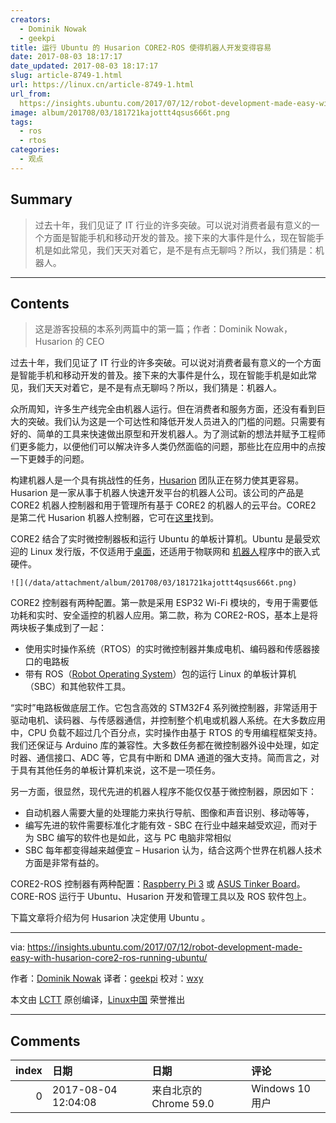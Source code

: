 ```yaml
---
creators:
  - Dominik Nowak
  - geekpi
title: 运行 Ubuntu 的 Husarion CORE2-ROS 使得机器人开发变得容易
date: 2017-08-03 18:17:17
date_updated: 2017-08-03 18:17:17
slug: article-8749-1.html
url: https://linux.cn/article-8749-1.html
url_from: 
  https://insights.ubuntu.com/2017/07/12/robot-development-made-easy-with-husarion-core2-ros-running-ubuntu/
image: album/201708/03/181721kajottt4qsus666t.png
tags:
  - ros
  - rtos
categories:
  - 观点
---
```


## Summary

> 过去十年，我们见证了 IT 行业的许多突破。可以说对消费者最有意义的一个方面是智能手机和移动开发的普及。接下来的大事件是什么，现在智能手机是如此常见，我们天天对着它，是不是有点无聊吗？所以，我们猜是：机器人。

***

<!-- more -->

## Contents

> 
> 这是游客投稿的本系列两篇中的第一篇；作者：Dominik Nowak，Husarion 的 CEO
> 
> 
> 

过去十年，我们见证了 IT 行业的许多突破。可以说对消费者最有意义的一个方面是智能手机和移动开发的普及。接下来的大事件是什么，现在智能手机是如此常见，我们天天对着它，是不是有点无聊吗？所以，我们猜是：机器人。

众所周知，许多生产线完全由机器人运行。但在消费者和服务方面，还没有看到巨大的突破。我们认为这是一个可达性和降低开发人员进入的门槛的问题。只需要有好的、简单的工具来快速做出原型和开发机器人。为了测试新的想法并赋予工程师们更多能力，以便他们可以解决许多人类仍然面临的问题，那些比在应用中的点按一下更棘手的问题。

构建机器人是一个具有挑战性的任务，[Husarion](https://husarion.com/) 团队正在努力使其更容易。Husarion 是一家从事于机器人快速开发平台的机器人公司。该公司的产品是 CORE2 机器人控制器和用于管理所有基于 CORE2 的机器人的云平台。CORE2 是第二代 Husarion 机器人控制器，它可在[这里](https://www.crowdsupply.com/husarion/core2)找到。

CORE2 结合了实时微控制器板和运行 Ubuntu 的单板计算机。Ubuntu 是最受欢迎的 Linux 发行版，不仅适用于[桌面](https://www.ubuntu.com/desktop)，还适用于物联网和 [机器人](https://www.ubuntu.com/internet-of-things/robotics)程序中的嵌入式硬件。

`![](/data/attachment/album/201708/03/181721kajottt4qsus666t.png)`

CORE2 控制器有两种配置。第一款是采用 ESP32 Wi-Fi 模块的，专用于需要低功耗和实时、安全遥控的机器人应用。第二款，称为 CORE2-ROS，基本上是将两块板子集成到了一起：

* 使用实时操作系统（RTOS）的实时微控制器并集成电机、编码器和传感器接口的电路板
* 带有 ROS（[Robot Operating System](http://www.ros.org/)）包的运行 Linux 的单板计算机（SBC）和其他软件工具。

“实时”电路板做底层工作。它包含高效的 STM32F4 系列微控制器，非常适用于驱动电机、读码器、与传感器通信，并控制整个机电或机器人系统。在大多数应用中，CPU 负载不超过几个百分点，实时操作由基于 RTOS 的专用编程框架支持。我们还保证与 Arduino 库的兼容性。大多数任务都在微控制器外设中处理，如定时器、通信接口、ADC 等，它具有中断和 DMA 通道的强大支持。简而言之，对于具有其他任务的单板计算机来说，这不是一项任务。

另一方面，很显然，现代先进的机器人程序不能仅仅基于微控制器，原因如下：

* 自动机器人需要大量的处理能力来执行导航、图像和声音识别、移动等等，
* 编写先进的软件需要标准化才能有效 - SBC 在行业中越来越受欢迎，而对于为 SBC 编写的软件也是如此，这与 PC 电脑非常相似
* SBC 每年都变得越来越便宜 – Husarion 认为，结合这两个世界在机器人技术方面是非常有益的。

CORE2-ROS 控制器有两种配置：[Raspberry Pi 3](https://www.raspberrypi.org/products/raspberry-pi-3-model-b/) 或 [ASUS Tinker Board](https://www.asus.com/uk/Single-Board-Computer/Tinker-Board/)。CORE-ROS 运行于 Ubuntu、Husarion 开发和管理工具以及 ROS 软件包上。

下篇文章将介绍为何 Husarion 决定使用 Ubuntu 。

---

via: <https://insights.ubuntu.com/2017/07/12/robot-development-made-easy-with-husarion-core2-ros-running-ubuntu/>

作者：[Dominik Nowak](https://insights.ubuntu.com/author/guest/) 译者：[geekpi](https://github.com/geekpi) 校对：[wxy](https://github.com/wxy)

本文由 [LCTT](https://github.com/LCTT/TranslateProject) 原创编译，[Linux中国](https://linux.cn/) 荣誉推出

***

## Comments

|   index | 日期                | 日期                                   | 评论                   |
|--------:|:--------------------|:---------------------------------------|:-----------------------|
|       0 | 2017-08-04 12:04:08 | 来自北京的 Chrome 59.0|Windows 10 用户 | 这篇整个是在做广告啊:) |

